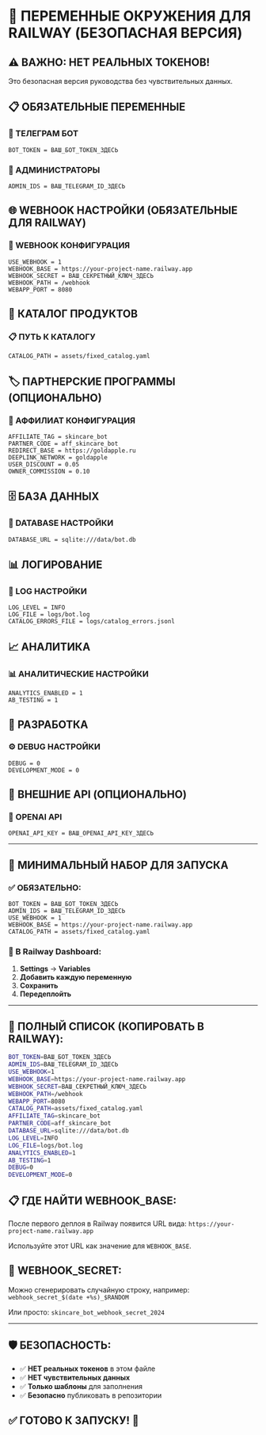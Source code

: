 # 🚂 ПЕРЕМЕННЫЕ ОКРУЖЕНИЯ ДЛЯ RAILWAY (БЕЗОПАСНАЯ ВЕРСИЯ)

## ⚠️ ВАЖНО: НЕТ РЕАЛЬНЫХ ТОКЕНОВ!
Это безопасная версия руководства без чувствительных данных.

## 📋 ОБЯЗАТЕЛЬНЫЕ ПЕРЕМЕННЫЕ

### 🤖 ТЕЛЕГРАМ БОТ
```
BOT_TOKEN = ВАШ_БОТ_TOKEN_ЗДЕСЬ
```

### 👥 АДМИНИСТРАТОРЫ
```
ADMIN_IDS = ВАШ_TELEGRAM_ID_ЗДЕСЬ
```

## 🌐 WEBHOOK НАСТРОЙКИ (ОБЯЗАТЕЛЬНЫЕ ДЛЯ RAILWAY)

### 🔗 WEBHOOK КОНФИГУРАЦИЯ
```
USE_WEBHOOK = 1
WEBHOOK_BASE = https://your-project-name.railway.app
WEBHOOK_SECRET = ВАШ_СЕКРЕТНЫЙ_КЛЮЧ_ЗДЕСЬ
WEBHOOK_PATH = /webhook
WEBAPP_PORT = 8080
```

## 📁 КАТАЛОГ ПРОДУКТОВ

### 📋 ПУТЬ К КАТАЛОГУ
```
CATALOG_PATH = assets/fixed_catalog.yaml
```

## 🏷️ ПАРТНЕРСКИЕ ПРОГРАММЫ (ОПЦИОНАЛЬНО)

### 🤝 АФФИЛИАТ КОНФИГУРАЦИЯ
```
AFFILIATE_TAG = skincare_bot
PARTNER_CODE = aff_skincare_bot
REDIRECT_BASE = https://goldapple.ru
DEEPLINK_NETWORK = goldapple
USER_DISCOUNT = 0.05
OWNER_COMMISSION = 0.10
```

## 🗄️ БАЗА ДАННЫХ

### 💾 DATABASE НАСТРОЙКИ
```
DATABASE_URL = sqlite:///data/bot.db
```

## 📊 ЛОГИРОВАНИЕ

### 📝 LOG НАСТРОЙКИ
```
LOG_LEVEL = INFO
LOG_FILE = logs/bot.log
CATALOG_ERRORS_FILE = logs/catalog_errors.jsonl
```

## 📈 АНАЛИТИКА

### 📊 АНАЛИТИЧЕСКИЕ НАСТРОЙКИ
```
ANALYTICS_ENABLED = 1
AB_TESTING = 1
```

## 🔧 РАЗРАБОТКА

### ⚙️ DEBUG НАСТРОЙКИ
```
DEBUG = 0
DEVELOPMENT_MODE = 0
```

## 🤖 ВНЕШНИЕ API (ОПЦИОНАЛЬНО)

### 🔑 OPENAI API
```
OPENAI_API_KEY = ВАШ_OPENAI_API_KEY_ЗДЕСЬ
```

---

## 🎯 МИНИМАЛЬНЫЙ НАБОР ДЛЯ ЗАПУСКА

### ✅ ОБЯЗАТЕЛЬНО:
```
BOT_TOKEN = ВАШ_БОТ_TOKEN_ЗДЕСЬ
ADMIN_IDS = ВАШ_TELEGRAM_ID_ЗДЕСЬ
USE_WEBHOOK = 1
WEBHOOK_BASE = https://your-project-name.railway.app
CATALOG_PATH = assets/fixed_catalog.yaml
```

### 📝 В Railway Dashboard:
1. **Settings** → **Variables**
2. **Добавить каждую переменную**
3. **Сохранить**
4. **Передеплойть**

---

## 🚀 ПОЛНЫЙ СПИСОК (КОПИРОВАТЬ В RAILWAY):

```bash
BOT_TOKEN=ВАШ_БОТ_TOKEN_ЗДЕСЬ
ADMIN_IDS=ВАШ_TELEGRAM_ID_ЗДЕСЬ
USE_WEBHOOK=1
WEBHOOK_BASE=https://your-project-name.railway.app
WEBHOOK_SECRET=ВАШ_СЕКРЕТНЫЙ_КЛЮЧ_ЗДЕСЬ
WEBHOOK_PATH=/webhook
WEBAPP_PORT=8080
CATALOG_PATH=assets/fixed_catalog.yaml
AFFILIATE_TAG=skincare_bot
PARTNER_CODE=aff_skincare_bot
DATABASE_URL=sqlite:///data/bot.db
LOG_LEVEL=INFO
LOG_FILE=logs/bot.log
ANALYTICS_ENABLED=1
AB_TESTING=1
DEBUG=0
DEVELOPMENT_MODE=0
```

## 📋 ГДЕ НАЙТИ WEBHOOK_BASE:

После первого деплоя в Railway появится URL вида:
`https://your-project-name.railway.app`

Используйте этот URL как значение для `WEBHOOK_BASE`.

## 🔐 WEBHOOK_SECRET:

Можно сгенерировать случайную строку, например:
`webhook_secret_$(date +%s)_$RANDOM`

Или просто: `skincare_bot_webhook_secret_2024`

---

## 🛡️ БЕЗОПАСНОСТЬ:

- ✅ **НЕТ реальных токенов** в этом файле
- ✅ **НЕТ чувствительных данных**
- ✅ **Только шаблоны** для заполнения
- ✅ **Безопасно** публиковать в репозитории

## ✅ ГОТОВО К ЗАПУСКУ! 🚀
